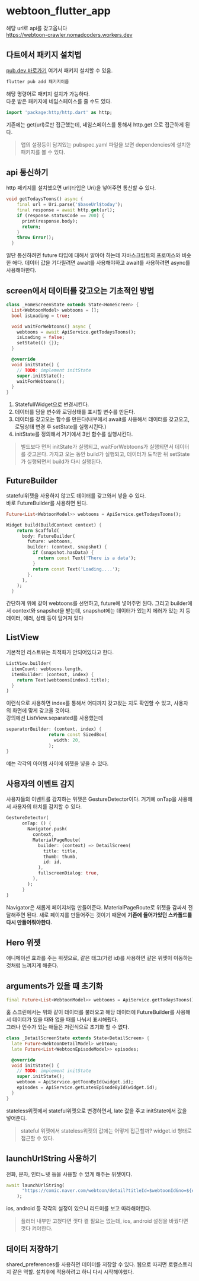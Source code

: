 # webtoon_flutter_app

해당 url로 api를 갖고옵니다  
https://webtoon-crawler.nomadcoders.workers.dev

## 다트에서 패키지 설치법

[pub.dev 바로가기](https://pub.dev/) 여기서 패키지 설치할 수 있음.

```cmd
flutter pub add 패키지이름
```

해당 명령어로 패키지 설치가 가능하다.  
다운 받은 패키지에 네임스페이스를 줄 수도 있다.

```dart
import 'package:http/http.dart' as http;
```

기존에는 get(url)로만 접근했는데, 네임스페이스를 통해서 http.get 으로 접근하게 된다.

> 앱의 설정등이 담겨있는 pubspec.yaml 파일을 보면 dependencies에 설치한 패키지를 볼 수 있다.

## api 통신하기

http 패키지를 설치했으면 url(타입은 Uri)을 넣어주면 통신할 수 있다.

```dart
void getTodaysToons() async {
    final url = Uri.parse('$baseUrl$today');
    final response = await http.get(url);
    if (response.statusCode == 200) {
      print(response.body);
      return;
    }
    throw Error();
  }
```

일단 통신하려면 future 타입에 대해서 알아야 하는데 자바스크립트의 프로미스와 비슷한 애다. 데이터 값을 기다릴려면 await를 사용해야하고 await를 사용하려면 async를 사용해야한다.

## screen에서 데이터를 갖고오는 기초적인 방법

```dart
class _HomeScreenState extends State<HomeScreen> {
  List<WebtoonModel> webtoons = [];
  bool isLoading = true;

  void waitForWebtoons() async {
    webtoons = await ApiService.getTodaysToons();
    isLoading = false;
    setState(() {});
  }

  @override
  void initState() {
    // TODO: implement initState
    super.initState();
    waitForWebtoons();
  }
}
```

1. StatefullWidget으로 변경시킨다.
2. 데이터를 담을 변수와 로딩상태를 표시할 변수를 만든다.
3. 데이터를 갖고오는 함수를 만든다(내부에서 await를 사용해서 데이터를 갖고오고, 로딩상태 변경 후 setState를 실행시킨다.)
4. initState를 정의해서 거기에서 3번 함수를 실행시킨다.

> 빌드보다 먼저 initState가 실행되고, waitForWebtoons가 실행되면서 데이터를 갖고온다. 가지고 오는 동안 build가 실행되고, 데이터가 도착한 뒤 setState가 실행되면서 build가 다시 실행된다.

## FutureBuilder

stateful위젯을 사용하지 않고도 데이터를 갖고와서 넣을 수 있다.  
바로 FutureBuilder를 사용하면 된다.

```dart
Future<List<WebtoonModel>> webtoons = ApiService.getTodaysToons();

Widget build(BuildContext context) {
    return Scaffold(
      body: FutureBuilder(
        future: webtoons,
        builder: (context, snapshot) {
          if (snapshot.hasData) {
            return const Text('There is a data');
          }
          return const Text('Loading....');
        },
      ),
    );
  }
```

간단하게 위에 같이 webtoons를 선언하고, future에 넣어주면 된다. 그리고 builder에서 context와 snapshot을 받는데, snapshot에는 데이터가 있는지 에러가 있는 지 등 데이터, 에러, 상태 등이 담겨져 있다

## ListView

기본적인 리스트뷰는 최적화가 안되어있다고 한다.

```dart
ListView.builder(
  itemCount: webtoons.length,
  itemBuilder: (context, index) {
    return Text(webtoons[index].title);
  }
)
```

이런식으로 사용하면 index를 통해서 어디까지 갖고왔는 지도 확인할 수 있고, 사용자의 화면에 맞게 갖고올 것이다.  
강의에선 ListView.separated를 사용했는데

```dart
separatorBuilder: (context, index) {
                return const SizedBox(
                  width: 20,
                );
}
```

얘는 각각의 아이템 사이에 위젯을 넣을 수 있다.

## 사용자의 이벤트 감지

사용자들의 이벤트를 감지하는 위젯은 GestureDetector이다.
거기에 onTap을 사용해서 사용자의 터치를 감지할 수 있다.

```dart
GestureDetector(
      onTap: () {
        Navigator.push(
          context,
          MaterialPageRoute(
            builder: (context) => DetailScreen(
              title: title,
              thumb: thumb,
              id: id,
            ),
            fullscreenDialog: true,
          ),
        );
      }
)
```

Navigator은 새롭게 페이지처럼 만들어준다. MaterialPageRoute로 위젯을 감싸서 전달해주면 된다.
새로 페이지를 만들어주는 것이기 때문에 **기존에 들어가있던 스카폴드를 다시 만들어줘야한다.**

## Hero 위젯

애니메이션 효과를 주는 위젯으로, 같은 태그(가령 id)를 사용하면 같은 위젯이 이동하는 것처럼 느껴지게 해준다.

## arguments가 있을 때 초기화

```dart
final Future<List<WebtoonModel>> webtoons = ApiService.getTodaysToons();
```

홈 스크린에서는 위와 같이 데이터를 불러오고 해당 데이터에 FutureBuilder를 사용해서 데이터가 있을 때와 없을 때를 나눠서 표시해줬다.  
그러나 인수가 있는 애들은 저런식으로 초기화 할 수 없다.

```dart
class _DetailScreenState extends State<DetailScreen> {
  late Future<WebtoonDetailModel> webtoon;
  late Future<List<WebtoonEpisodeModel>> episodes;

  @override
  void initState() {
    // TODO: implement initState
    super.initState();
    webtoon = ApiService.getToonById(widget.id);
    episodes = ApiService.getLatesEpisodeById(widget.id);
  }
}
```

stateless위젯에서 stateful위젯으로 변경하면서,
late 값을 주고 initState에서 값을 넣어준다.

> stateful 위젯에서 stateless위젯의 값에는 어떻게 접근할까? widget.id 형태로 접근할 수 있다.

## launchUrlString 사용하기

전화, 문자, 인터ㄴ넷 등을 사용할 수 있게 해주는 위젯이다.

```dart
await launchUrlString(
      "https://comic.naver.com/webtoon/detail?titleId=$webtoonId&no=${episode.id}",
    );
```

ios, android 등 각각의 설정이 있으니 리드미를 보고 따라해야한다.

> 플러터 내부만 고쳤다면 껏다 켤 필요는 없는데, ios, android 설정을 바꿨다면 껏다 켜야한다.

## 데이터 저장하기

shared_preferences를 사용하면 데이터를 저장할 수 있다. 웹으로 따지면 로컬스토리지 같은 역할.
설치후에 적용하려고 하니 다시 시작해야했다.
